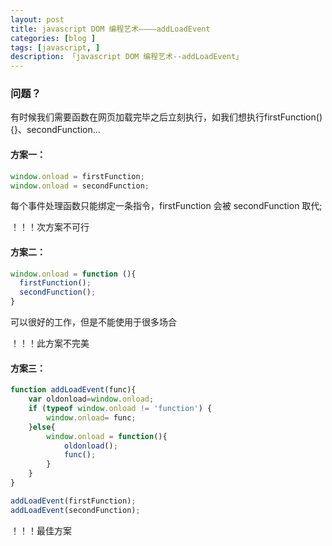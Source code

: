 ```yaml
---
layout: post
title: javascript DOM 编程艺术————addLoadEvent
categories: [blog ]
tags: [javascript, ]
description: 「javascript DOM 编程艺术--addLoadEvent」
---
```


### 问题？

有时候我们需要函数在网页加载完毕之后立刻执行，如我们想执行firstFunction(){}、secondFunction...



#### 方案一：

``````javascript
window.onload = firstFunction;
window.onload = secondFunction;
``````

每个事件处理函数只能绑定一条指令，firstFunction 会被 secondFunction 取代;

！！！次方案不可行



#### 方案二：

``````javascript
window.onload = function (){
  firstFunction();
  secondFunction();
}
``````

可以很好的工作，但是不能使用于很多场合

！！！此方案不完美



#### 方案三：

``````javascript
function addLoadEvent(func){
    var oldonload=window.onload;
    if (typeof window.onload != 'function') {
        window.onload= func;
    }else{
        window.onload = function(){
            oldonload();
            func();
        }
    }
}
``````

``````javascript
addLoadEvent(firstFunction);
addLoadEvent(secondFunction);
``````

！！！最佳方案
